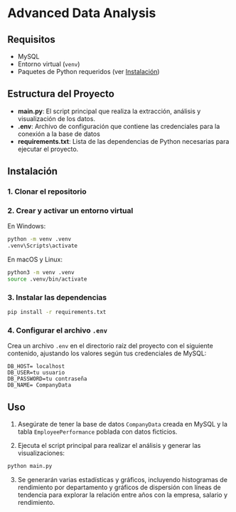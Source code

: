 # Advanced Data Analysis
## Requisitos

- MySQL
- Entorno virtual (`venv`)
- Paquetes de Python requeridos (ver [Instalación](#instalación))

## Estructura del Proyecto
- **main.py**: El script principal que realiza la extracción, análisis y visualización de los datos.
- **.env**: Archivo de configuración que contiene las credenciales para la conexión a la base de datos
- **requirements.txt**: Lista de las dependencias de Python necesarias para ejecutar el proyecto.

## Instalación

### 1. Clonar el repositorio


### 2. Crear y activar un entorno virtual

En Windows:

```bash
python -m venv .venv
.venv\Scripts\activate
```

En macOS y Linux:

```bash
python3 -m venv .venv
source .venv/bin/activate
```

### 3. Instalar las dependencias

```bash
pip install -r requirements.txt
```

### 4. Configurar el archivo `.env`

Crea un archivo `.env` en el directorio raíz del proyecto con el siguiente contenido, ajustando los valores según tus credenciales de MySQL:

```plaintext
DB_HOST= localhost
DB_USER=tu usuario
DB_PASSWORD=tu contraseña
DB_NAME= CompanyData
```

## Uso

1. Asegúrate de tener la base de datos `CompanyData` creada en MySQL y la tabla `EmployeePerformance` poblada con datos ficticios.
   
2. Ejecuta el script principal para realizar el análisis y generar las visualizaciones:

```bash
python main.py
```

3. Se generarán varias estadísticas y gráficos, incluyendo histogramas de rendimiento por departamento y gráficos de dispersión con líneas de tendencia para explorar la relación entre años con la empresa, salario y rendimiento.
